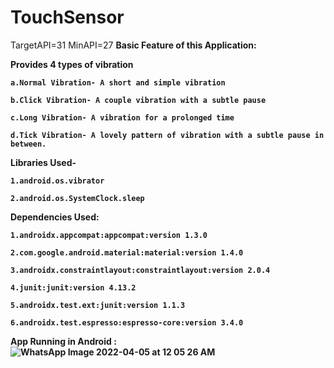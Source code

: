 # TouchSensor
TargetAPI=31
MinAPI=27
<b>Basic Feature of this Application:<b>

Provides 4 types of vibration 

    a.Normal Vibration- A short and simple vibration
  
    b.Click Vibration- A couple vibration with a subtle pause
  
    c.Long Vibration- A vibration for a prolonged time
  
    d.Tick Vibration- A lovely pattern of vibration with a subtle pause in between.
  

Libraries Used-

    1.android.os.vibrator
  
    2.android.os.SystemClock.sleep
  
Dependencies Used:

    1.androidx.appcompat:appcompat:version 1.3.0
    
    2.com.google.android.material:material:version 1.4.0
    
    3.androidx.constraintlayout:constraintlayout:version 2.0.4
    
    4.junit:junit:version 4.13.2
    
    5.androidx.test.ext:junit:version 1.1.3
    
    6.androidx.test.espresso:espresso-core:version 3.4.0
 
  App Running in Android :  
  ![WhatsApp Image 2022-04-05 at 12 05 26 AM](https://user-images.githubusercontent.com/71692310/161614214-cd815e09-3024-451c-8df6-84fda776d40f.jpeg)
